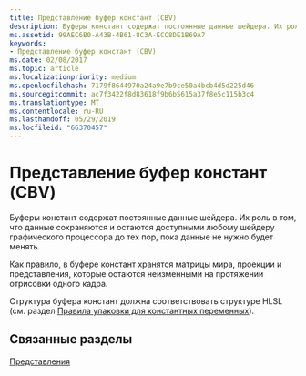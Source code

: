 ```yaml
---
title: Представление буфер констант (CBV)
description: Буферы констант содержат постоянные данные шейдера. Их роль в том, что данные сохраняются и остаются доступными любому шейдеру графического процессора до тех пор, пока данные не нужно будет менять.
ms.assetid: 99AEC6B0-A43B-4B61-8C3A-ECC8DE1B69A7
keywords:
- Представление буфер констант (CBV)
ms.date: 02/08/2017
ms.topic: article
ms.localizationpriority: medium
ms.openlocfilehash: 7179f8644970a24a9e7b9ce50a4bcb4d5d225d46
ms.sourcegitcommit: ac7f3422f8d83618f9b6b5615a37f8e5c115b3c4
ms.translationtype: MT
ms.contentlocale: ru-RU
ms.lasthandoff: 05/29/2019
ms.locfileid: "66370457"
---
```

# <a name="constant-buffer-view-cbv"></a>Представление буфер констант (CBV)


Буферы констант содержат постоянные данные шейдера. Их роль в том, что данные сохраняются и остаются доступными любому шейдеру графического процессора до тех пор, пока данные не нужно будет менять.

Как правило, в буфере констант хранятся матрицы мира, проекции и представления, которые остаются неизменными на протяжении отрисовки одного кадра.

Структура буфера констант должна соответствовать структуре HLSL (см. раздел [Правила упаковки для константных переменных](https://docs.microsoft.com/windows/desktop/direct3dhlsl/dx-graphics-hlsl-packing-rules)).

## <a name="span-idrelated-topicsspanrelated-topics"></a><span id="related-topics"></span>Связанные разделы


[Представления](views.md)

 

 




